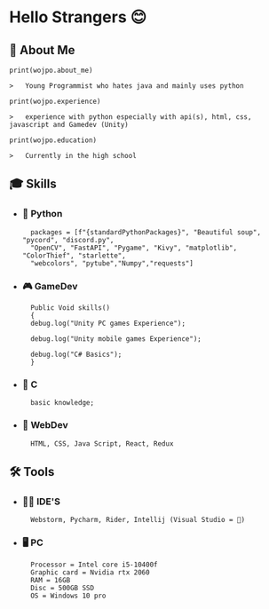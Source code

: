 
# Hello Strangers 😊
## 🚀 About Me
    print(wojpo.about_me)

    >   Young Programmist who hates java and mainly uses python

    print(wojpo.experience)
    
    >   experience with python especially with api(s), html, css, javascript and Gamedev (Unity)
    
    print(wojpo.education)

    >   Currently in the high school 


## 🎓 Skills
- ### 🐍 Python 



        packages = [f"{standardPythonPackages}", "Beautiful soup", "pycord", "discord.py", 
        "OpenCV", "FastAPI", "Pygame", "Kivy", "matplotlib", "ColorThief", "starlette",
        "webcolors", "pytube","Numpy","requests"]

- ### 🎮 GameDev

        Public Void skills()
        {
        debug.log("Unity PC games Experience");

        debug.log("Unity mobile games Experience");

        debug.log("C# Basics");
        }
- ###  🧱 C

        basic knowledge;

- ### 📃 WebDev

        HTML, CSS, Java Script, React, Redux
  
## 🛠 Tools
- ### 👨‍💻 IDE'S
        Webstorm, Pycharm, Rider, Intellij (Visual Studio = 💩)
- ### 🖥 PC
        Processor = Intel core i5-10400f
        Graphic card = Nvidia rtx 2060
        RAM = 16GB
        Disc = 500GB SSD
        OS = Windows 10 pro
